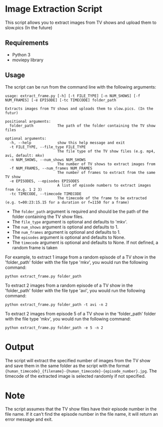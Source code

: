 # Image Extraction Script
This script allows you to extract images from TV shows and upload them to slow.pics (In the future)

## Requirements
- Python 3
- moviepy library
## Usage
The script can be run from the command line with the following arguments:

```
usage: extract_frame.py [-h] [-t FILE_TYPE] [-n NUM_SHOWS] [-f NUM_FRAMES] [-e EPISODE] [-tc TIMECODE] folder_path

Extracts images from TV shows and uploads them to slow.pics. (In the futur)

positional arguments:
  folder_path           The path of the folder containing the TV show files

optional arguments:
  -h, --help            show this help message and exit
  -t FILE_TYPE, --file_type FILE_TYPE
                        The file type of the TV show files (e.g. mp4, avi, default: mkv)
  -n NUM_SHOWS, --num_shows NUM_SHOWS
                        The number of TV shows to extract images from
  -f NUM_FRAMES, --num_frames NUM_FRAMES
                        The number of frames to extract from the same TV show
  -e EPISODES, --episodes EPISODES
                        A list of episode numbers to extract images from (e.g. 1 2 3)
  -tc TIMECODE, --timecode TIMECODE
                        The timecode of the frame to be extracted (e.g. t=00:23:15.15 for a duration or f=1150 for a frame)
```

- The `folder_path` argument is required and should be the path of the folder containing the TV show files. 
- The `file_type` argument is optional and defaults to 'mkv'. 
- The `num_shows` argument is optional and defaults to 1. 
- The `num_frames` argument is optional and defaults to 1. 
- The `episodes` argument is optional and defaults to None.
- The `timecode` argument is optional and defaults to None. If not defined, a random frame is taken

For example, to extract 1 image from a random episode of a TV show in the 'folder_path' folder with the file type 'mkv', you would run the following command:
```
python extract_frame.py folder_path
```

To extract 2 images from a random episode of a TV show in the 'folder_path' folder with the file type 'avi', you would run the following command:
```
python extract_frame.py folder_path -t avi -n 2
```

To extract 2 images from episode 5 of a TV show in the 'folder_path' folder with the file type 'mkv', you would run the following command:
```
python extract_frame.py folder_path -e 5 -n 2
```

# Output
The script will extract the specified number of images from the TV show and save them in the same folder as the script with the format `{human_timecode}_{filename}-{human_timecode}-{episode_number}.jpg`. 
The timecode of the extracted image is selected randomly if not specified.

# Note
The script assumes that the TV show files have their episode number in the file name. If it can't find the episode number in the file name, it will return an error message and exit.